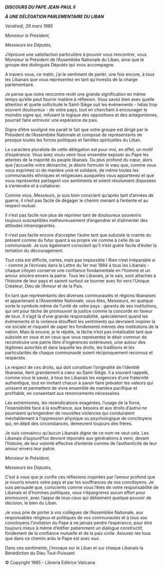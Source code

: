 ***DISCOURS DU PAPE JEAN-PAUL II***

***À UNE DÉLÉGATION PARLEMENTAIRE DU LIBAN***

*Vendredi, 29 mars 1985*

*Monsieur le Président,*

*Messieurs les Députés,*

J’éprouve une satisfaction particulière à pouvoir vous rencontrer, vous Monsieur le Président de l’Assemblée Nationale du Liban, ainsi que le groupe des distingués Députés qui vous accompagne.

A travers vous, ce matin, j’ai le sentiment de parler, une fois encore, à tous les Libanais que vous représentez en tant qu’investis de la charge parlementaire.

Je pense que notre rencontre revêt une grande signification en même temps qu’elle peut fournir matière à réflexion. Vous savez bien avec quelle attention et quelle sollicitude le Saint-Siège suit les événements - hélas trop souvent douloureux - de votre pays, tout en cherchant à encourager le moindre signe qui, refusant la logique des oppositions et des antagonismes, pourrait faire entrevoir une espérance de paix.

Digne d’être souligné me paraît le fait que votre groupe est dirigé par le Président de l’Assemblée Nationale et composé de représentants de presque toutes les forces politiques et familles spirituelles du Liban.

Le caractère pluraliste de cette délégation est pour moi, en effet, un motif d’espérance. Vous avez voulu venir tous ensemble exposer au Pape les attentes de la majorité du peuple libanais. Du plus profond du cœur, alors que j’accueille votre démarche, je désire formuler le vœu que, comme vous vous exprimez ici de manière unie et solidaire, de même toutes les communautés ethniques et religieuses auxquelles vous appartenez et que vous représentez partagent vos sentiments et soient résolument disposées à s’entendre et à collaborer.

Comme vous, Messieurs, je suis bien conscient qu’après tant d’années de guerre, il n’est pas facile de dégager le chemin menant à l’entente et au respect mutuel.

Il n’est pas facile non plus de réprimer tant de douloureux souvenirs toujours susceptibles malheureusement d’engendrer et d’alimenter des attitudes intransigeantes.

Il n’est pas facile encore d’accepter l’autre tant que subsiste la crainte du présent comme du futur quant à sa propre vie comme à celle de sa communauté. Je suis également conscient qu’il n’est guère facile d’éviter la tentation du découragement.

Tout cela est difficile, certes, mais pas impossible ! Rien n’est irréparable si - comme je l’écrivais dans la Lettre du 1er mai 1984 à tous les Libanais - chaque citoyen conserve une confiance fondamentale en l’homme et un amour sincère envers la patrie. Tous les Libanais, je le sais, sont attachés à l’histoire de leur pays et savent surtout se tourner avec foi vers l’Unique Créateur, Dieu de l’Amour et de la Paix.

En tant que représentants des diverses communautés et régions libanaises et appartenant à l’Assemblée Nationale, vous êtes, Messieurs, en quelque sorte le symbole même de l’unité de votre pays : garants de ses institutions, qui ont pour tâche de promouvoir la justice comme la concorde en faveur de tous. Il s’agit là d’une grande responsabilité, spécialement quand les événements et la violence étouffent les sentiments qui devraient inspirer la vie sociale et risquent de saper les fondements mêmes des institutions de la nation. Mais là encore, je le répète, la tâche n’est pas irréalisable tant que subsiste en vous et en ceux que vous représentez le désir commun de reconstruire une patrie libre d’ingérences extérieures, unie autour des légitimes autorités et dans laquelle les droits, les traditions et les particularités de chaque communauté soient réciproquement reconnus et respectés.

Le respect de ces droits, qui doit constituer l’originalité de l’identité libanaise, tient grandement à cœur au Saint-Siège. Il a souvent rappelé, comme vous le savez, à tous les Libanais les exigences d’une fraternité authentique, tout en invitant chacun à savoir faire prévaloir les valeurs qui unissent et permettent de vivre ensemble de manière pacifique et profitable, en consentant aux renoncements nécessaires.

Les extrémismes, les revendications exagérées, l’usage de la force, l’insensibilité face à la souffrance, aux besoins et aux droits d’autrui ne pourraient qu’engendrer de nouvelles violences qui conduiraient inévitablement à l’oppression physique ou psychologique de concitoyens qui, en dépit des circonstances, demeurent toujours des frères.

Je suis convaincu qu’aucun Libanais digne de ce nom ne veut cela. Les Libanais d’aujourd’hui devront répondre aux générations à venir, devant l’histoire, de leur volonté effective d’entente comme de l’authenticité de leur amour envers leur patrie.

*Monsieur le Président,*

*Messieurs les Députés,*

C’est à vous que je confie ces réflexions inspirées par l’amour profond que je nourris envers votre pays et par les souffrances de vos concitoyens. Je suis persuadé que, conscients comme vous l’êtes de votre responsabilité de Libanais et d’hommes politiques, vous n’épargnerez aucun effort pour promouvoir, avec l’appui de tous ceux qui détiennent quelque pouvoir de décision, le bien du Liban.

Je vous prie de porter à vos collègues de l’Assemblée Nationale, aux responsables religieux et politiques de vos communautés et à tous vos concitoyens l’invitation du Pape à ne jamais perdre l’espérance, pour être toujours mieux à même d’édifier patiemment un dialogue constructif, fondement de la confiance mutuelle et de la paix civile. Assurez-les tous que dans ce chemin ardu le Pape est avec eux.

Dans ces sentiments, j’invoque sur le Liban et sur chaque Libanais la Bénédiction du Dieu Tout-Puissant.

© Copyright 1985 - Libreria Editrice Vaticana